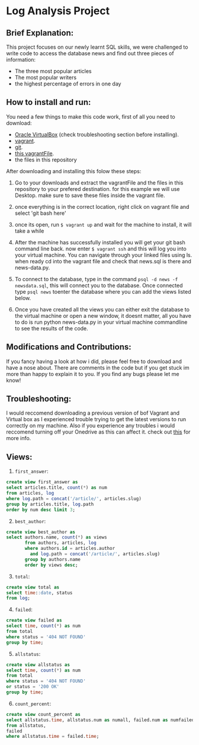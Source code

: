 # Log Analysis Project

## Brief Explanation:
This project focuses on our newly learnt SQL skills, we were challenged to write code 
to access the database news and find out three pieces of information:
- The three most popular articles
- The most popular writers
- the highest percentage of errors in one day

## How to install and run:

You need a few things to make this code work, first of all you need to download:
+ [Oracle VirtualBox](https://www.virtualbox.org/) (check troubleshooting section before installing).
+ [vagrant](https://www.vagrantup.com/).
+ [git](https://git-scm.com/).
+ [this vagrantFile](https://github.com/udacity/fullstack-nanodegree-vm).
+ the files in this repository

After downloading and installing this folow these steps:

1. Go to your downloads and extract the vagrantFile and the files in this repository to your prefered destination. for this example we will use Desktop.
make sure to save these files inside the vagrant file.

2. once everything is in the correct location, right click on vagrant file and select 'git bash here' 

3. once its open, run `$ vagrant up` and wait for the machine to install, it will take a while

4. After the machine has successfully installed you will get your git bash command line back. now enter `$ vagrant ssh` and this will log you into your virtual machine. You can navigate through your linked files using ls. when ready cd into the vagrant file and check that news.sql is there and news-data.py.

5. To connect to the database, type in the command `psql -d news -f newsdata.sql`, this will connect you to the database. Once connected type `psql news` toenter the database where you can add the views listed below.

6. Once you have created all the views you can either exit the database to the virtual machine or open a new window, it doesnt matter, all you have to do is run python news-data.py in your virtual machine commandline to see the results of the code.

## Modifications and Contributions:

If you fancy having a look at how i did, please feel free to download and have a nose about. There are comments in the code but if you get stuck im more than happy to explain it to you. If you find any bugs please let me know!

## Troubleshooting:

I would reccomend downloading a previous version of bof Vagrant and Virtual box as I experienced trouble trying to get the latest versions to run correctly on my machine.
Also if you experience any troubles i would reccomend turning off your Onedrive as this can affect it. check out [this](https://github.com/hashicorp/vagrant/issues/9110#issuecomment-339635527) for more info.
## Views:

1. `first_answer`:
```SQL
create view first_answer as
select articles.title, count(*) as num
from articles, log
where log.path = concat('/article/', articles.slug)
group by articles.title, log.path
order by num desc limit 3;
``` 

2. `best_author`:
```SQL
create view best_author as
select authors.name, count(*) as views
       from authors, articles, log
       where authors.id = articles.author
         and log.path = concat('/article/', articles.slug)
       group by authors.name
       order by views desc;
```

3. `total`:
```SQL
create view total as
select time::date, status
from log;
```

4. `failed`:
```SQL
create view failed as
select time, count(*) as num
from total
where status = '404 NOT FOUND'
group by time;
```

5. `allstatus`:
```SQL
create view allstatus as
select time, count(*) as num
from total
where status = '404 NOT FOUND'
or status = '200 OK'
group by time;
```

6. `count_percent`:
```SQL
create view count_percent as
select allstatus.time, allstatus.num as numall, failed.num as numfailed, failed.num::double precision/allstatus.num::double precision * 100 as percentagefailed
from allstatus,
failed
where allstatus.time = failed.time;
```

